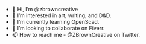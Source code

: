 - 👋 Hi, I’m @zbrowncreative
- 👀 I’m interested in art, writing, and D&D.
- 🌱 I’m currently learning OpenScad.
- 💞️ I’m looking to collaborate on Fiverr.
- 📫 How to reach me - @ZBrownCreative on Twitter.

<!---
zbrowncreative/zbrowncreative is a ✨ special ✨ repository because its `README.md` (this file) appears on your GitHub profile.
You can click the Preview link to take a look at your changes.
--->
